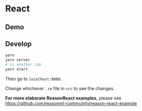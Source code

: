 # React

## Demo


## Develop

```sh
yarn
yarn server
# in another tab
yarn start
```

Then go to `localhost:8080`.

Change whichever `.re` file in `src` to see the changes.

**For more elaborate ReasonReact examples**, please see https://github.com/reasonml-community/reason-react-example

